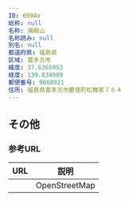 ```yaml
---
ID: 699Av
総称: null
名称: 湯殿山
名称読み: null
別名: null
都道府県: 福島県
区域: 喜多方市
緯度: 37.6365953
経度: 139.834989
郵便番号: 9660921
住所: 福島県喜多方市慶徳町松舞家７６４
---
```


## その他

### 参考URL

| URL | 説明          |
| --- | ------------- |
|     | OpenStreetMap |
